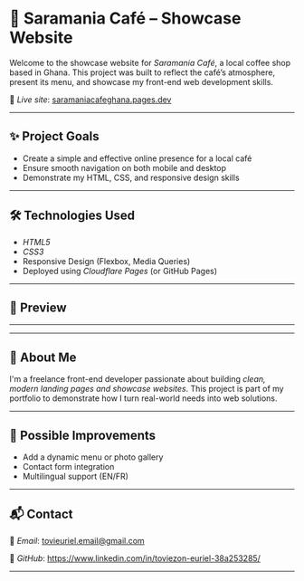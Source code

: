 # 🌴 Saramania Café – Showcase Website

Welcome to the showcase website for *Saramania Café*, a local coffee shop based in Ghana. This project was built to reflect the café’s atmosphere, present its menu, and showcase my front-end web development skills.

🔗 *Live site*: [saramaniacafeghana.pages.dev](https://saramaniacafeghana.pages.dev)

---

## ✨ Project Goals

- Create a simple and effective online presence for a local café
- Ensure smooth navigation on both mobile and desktop
- Demonstrate my HTML, CSS, and responsive design skills

---

## 🛠 Technologies Used

- *HTML5*
- *CSS3*
- Responsive Design (Flexbox, Media Queries)
- Deployed using *Cloudflare Pages* (or GitHub Pages)

---

## 📸 Preview




---
---

## 📌 About Me

I'm a freelance front-end developer passionate about building *clean, modern landing pages and showcase websites*. This project is part of my portfolio to demonstrate how I turn real-world needs into web solutions.

---

## 🚀 Possible Improvements

- Add a dynamic menu or photo gallery
- Contact form integration
- Multilingual support (EN/FR)

---

## 📬 Contact

📧 *Email*: tovieuriel.email@gmail.com  
 
💼 *GitHub*: https://www.linkedin.com/in/toviezon-euriel-38a253285/

---



